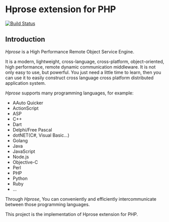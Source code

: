 # Hprose extension for PHP

[![Build Status](https://travis-ci.org/hprose/hprose-pecl.svg)](https://travis-ci.org/hprose/hprose-pecl)

## Introduction

*Hprose* is a High Performance Remote Object Service Engine.

It is a modern, lightweight, cross-language, cross-platform, object-oriented, high performance, remote dynamic communication middleware. It is not only easy to use, but powerful. You just need a little time to learn, then you can use it to easily construct cross language cross platform distributed application system.

*Hprose* supports many programming languages, for example:

* AAuto Quicker
* ActionScript
* ASP
* C++
* Dart
* Delphi/Free Pascal
* dotNET(C#, Visual Basic...)
* Golang
* Java
* JavaScript
* Node.js
* Objective-C
* Perl
* PHP
* Python
* Ruby
* ...

Through *Hprose*, You can conveniently and efficiently intercommunicate between those programming languages.

This project is the implementation of Hprose extension for PHP.
